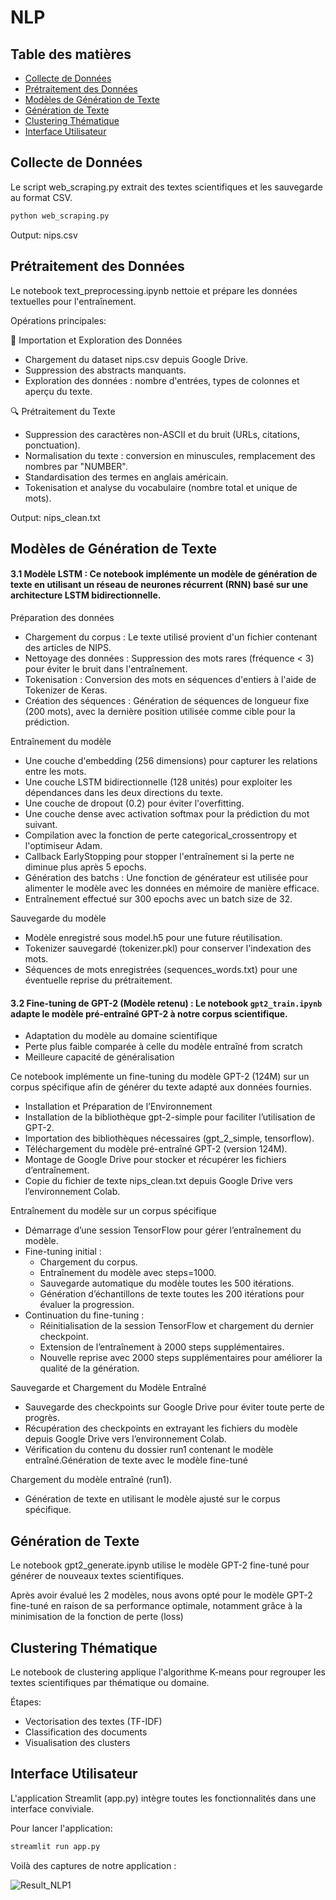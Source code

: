 # NLP
## Table des matières
- [Collecte de Données](#collecte_de_données)
- [Prétraitement des Données](#prétraitement_des_données)
- [Modèles de Génération de Texte](#modèles_de_génération_de_texte)
- [Génération de Texte](#génération_de_texte)
- [Clustering Thématique](#clustering_thématique)
- [Interface Utilisateur](#interface_utilisateur)

## Collecte de Données
Le script web_scraping.py extrait des textes scientifiques et les sauvegarde au format CSV.
```bash
python web_scraping.py
```
Output: nips.csv
## Prétraitement des Données
Le notebook text_preprocessing.ipynb nettoie et prépare les données textuelles pour l'entraînement.

Opérations principales:

 📂 Importation et Exploration des Données
  
   - Chargement du dataset nips.csv depuis Google Drive.
   - Suppression des abstracts manquants.
   - Exploration des données : nombre d'entrées, types de colonnes et aperçu du texte.
  
 🔍 Prétraitement du Texte

   - Suppression des caractères non-ASCII et du bruit (URLs, citations, ponctuation).
   - Normalisation du texte : conversion en minuscules, remplacement des nombres par "NUMBER".
   - Standardisation des termes en anglais américain.
   - Tokenisation et analyse du vocabulaire (nombre total et unique de mots).

Output: nips_clean.txt


## Modèles de Génération de Texte
#### 3.1 Modèle LSTM :   Ce notebook implémente un modèle de génération de texte en utilisant un réseau de neurones récurrent (RNN) basé sur une architecture LSTM bidirectionnelle.

 Préparation des données
 - Chargement du corpus : Le texte utilisé provient d'un fichier contenant des articles de NIPS.
 - Nettoyage des données : Suppression des mots rares (fréquence < 3) pour éviter le bruit dans l'entraînement.
 - Tokenisation : Conversion des mots en séquences d'entiers à l'aide de Tokenizer de Keras.
 - Création des séquences : Génération de séquences de longueur fixe (200 mots), avec la dernière position utilisée comme cible pour la prédiction.

 Entraînement du modèle
  - Une couche d'embedding (256 dimensions) pour capturer les relations entre les mots.
  - Une couche LSTM bidirectionnelle (128 unités) pour exploiter les dépendances dans les deux directions du texte.
  - Une couche de dropout (0.2) pour éviter l'overfitting.
  - Une couche dense avec activation softmax pour la prédiction du mot suivant.
  - Compilation avec la fonction de perte categorical_crossentropy et l'optimiseur Adam.
  - Callback EarlyStopping pour stopper l'entraînement si la perte ne diminue plus après 5 epochs.
  - Génération des batchs : Une fonction de générateur est utilisée pour alimenter le modèle avec les données en mémoire de manière efficace.
  - Entraînement effectué sur 300 epochs avec un batch size de 32.
 
 Sauvegarde du modèle
  - Modèle enregistré sous model.h5 pour une future réutilisation.
  - Tokenizer sauvegardé (tokenizer.pkl) pour conserver l'indexation des mots.
  - Séquences de mots enregistrées (sequences_words.txt) pour une éventuelle reprise du prétraitement.

#### 3.2 Fine-tuning de GPT-2 (Modèle retenu) : Le notebook `gpt2_train.ipynb` adapte le modèle pré-entraîné GPT-2 à notre corpus scientifique.

   - Adaptation du modèle au domaine scientifique  
   - Perte plus faible comparée à celle du modèle entraîné from scratch  
   - Meilleure capacité de généralisation  

Ce notebook implémente un fine-tuning du modèle GPT-2 (124M) sur un corpus spécifique afin de générer du texte adapté aux données fournies.

  - Installation et Préparation de l’Environnement
  - Installation de la bibliothèque gpt-2-simple pour faciliter l’utilisation de GPT-2.
  - Importation des bibliothèques nécessaires (gpt_2_simple, tensorflow).
  - Téléchargement du modèle pré-entraîné GPT-2 (version 124M).
  - Montage de Google Drive pour stocker et récupérer les fichiers d’entraînement.
  - Copie du fichier de texte nips_clean.txt depuis Google Drive vers l’environnement Colab.

Entraînement du modèle sur un corpus spécifique
  - Démarrage d’une session TensorFlow pour gérer l’entraînement du modèle.
  - Fine-tuning initial :
    - Chargement du corpus.
    - Entraînement du modèle avec steps=1000.
    - Sauvegarde automatique du modèle toutes les 500 itérations.
    - Génération d’échantillons de texte toutes les 200 itérations pour évaluer la progression.
  - Continuation du fine-tuning :
    - Réinitialisation de la session TensorFlow et chargement du dernier checkpoint.
    - Extension de l’entraînement à 2000 steps supplémentaires.
    - Nouvelle reprise avec 2000 steps supplémentaires pour améliorer la qualité de la génération.

Sauvegarde et Chargement du Modèle Entraîné
 - Sauvegarde des checkpoints sur Google Drive pour éviter toute perte de progrès.
 - Récupération des checkpoints en extrayant les fichiers du modèle depuis Google Drive vers l’environnement Colab.
 - Vérification du contenu du dossier run1 contenant le modèle entraîné.Génération de texte avec le modèle fine-tuné

Chargement du modèle entraîné (run1).
 - Génération de texte en utilisant le modèle ajusté sur le corpus spécifique.
## Génération de Texte
Le notebook gpt2_generate.ipynb utilise le modèle GPT-2 fine-tuné pour générer de nouveaux textes scientifiques.

Après avoir évalué les 2 modèles, nous avons opté pour le modèle GPT-2 fine-tuné en raison de sa performance optimale, notamment grâce à la minimisation de la fonction de perte (loss)
## Clustering Thématique
Le notebook de clustering applique l'algorithme K-means pour regrouper les textes scientifiques par thématique ou domaine.

Étapes:

  - Vectorisation des textes (TF-IDF)
  - Classification des documents
  - Visualisation des clusters

## Interface Utilisateur
L'application Streamlit (app.py) intègre toutes les fonctionnalités dans une interface conviviale.

Pour lancer l'application:

```bash
streamlit run app.py
```

Voilà des captures de notre application : 

![Result_NLP1](https://github.com/user-attachments/assets/0dfcd9a7-56b7-4f73-ad44-b737988b00ab)
